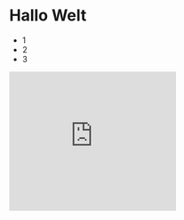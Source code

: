 # Hallo Welt

* 1
* 2
* 3

<iframe src="http://rcm-de.amazon.de/e/cm?t=analyseexpert-21&o=3&p=12&l=ez&f=ifr&f=ifr" width="300" height="250" scrolling="no" marginwidth="0" marginheight="0" border="0" frameborder="0" style="border:none;"></iframe>

